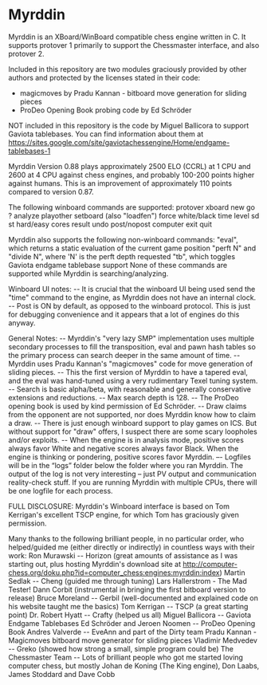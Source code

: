 # Myrddin
Myrddin is an XBoard/WinBoard compatible chess engine written in C. 
It supports protover 1 primarily to support the Chessmaster interface, and also protover 2. 

Included in this repository are two modules graciously provided by other authors and protected by the licenses stated in their code:
- magicmoves by Pradu Kannan - bitboard move generation for sliding pieces
- ProDeo Opening Book probing code by Ed Schröder

NOT included in this repository is the code by Miguel Ballicora to support Gaviota tablebases. You can find information about them at https://sites.google.com/site/gaviotachessengine/Home/endgame-tablebases-1

Myrddin Version 0.88 plays approximately 2500 ELO (CCRL) at 1 CPU and 2600 at 4 CPU against chess engines, and probably 100-200 points higher against humans. This is an improvement of approximately 110 points compared to version 0.87.

The following winboard commands are supported:
protover
xboard
new
go
?
analyze
playother
setboard (also "loadfen")
force
white/black
time
level
sd
st
hard/easy
cores
result
undo
post/nopost
computer
exit
quit

Myrddin also supports the following non-winboard commands:
"eval", which returns a static evaluation of the current game position 
"perft N" and "divide N", where 'N' is the perft depth requested
"tb", which toggles Gaviota endgame tablebase support
None of these commands are supported while Myrddin is searching/analyzing.

Winboard UI notes: 
-- It is crucial that the winboard UI being used send the "time" command to the engine, as Myrddin does not have an internal clock.  
-- Post is ON by default, as opposed to the winboard protocol. This is just for debugging convenience and it appears that a lot of engines do this anyway.

General Notes:
-- Myrddin's "very lazy SMP" implementation uses multiple secondary processes to fill the transposition, eval and pawn hash tables so the primary process can search deeper in the same amount of time.
-- Myrddin uses Pradu Kannan's "magicmoves" code for move generation of sliding pieces.
-- This the first version of Myrddin to have a tapered eval, and the eval was hand-tuned using a very rudimentary Texel tuning system.
-- Search is basic alpha/beta, with reasonable and generally conservative extensions and reductions.
-- Max search depth is 128. 
-- The ProDeo opening book is used by kind permission of Ed Schröder.
-- Draw claims from the opponent are not supported, nor does Myrddin know how to claim a draw.
-- There is just enough winboard support to play games on ICS. But without support for "draw" offers, I suspect there are some scary loopholes and/or exploits. 
-- When the engine is in analysis mode, positive scores always favor White and negative scores always favor Black. When the engine is thinking or pondering, positive scores favor Myrddin.
–- Logfiles will be in the “logs” folder below the folder where you ran Myrddin. The output of the log is not very interesting – just PV output and communication reality-check stuff. If you are running Myrddin with multiple CPUs, there will be one logfile for each process.

FULL DISCLOSURE: 
Myrddin's Winboard interface is based on Tom Kerrigan's excellent TSCP engine, for which Tom has graciously given permission.

Many thanks to the following brilliant people, in no particular order, who helped/guided me (either directly or indirectly) in countless ways with their work:
Ron Murawski -- Horizon (great amounts of assistance as I was starting out, plus hosting Myrddin's download site at http://computer-chess.org/doku.php?id=computer_chess:engines:myrddin:index)
Martin Sedlak -- Cheng (guided me through tuning)
Lars Hallerstrom - The Mad Tester!
Dann Corbit (instrumental in bringing the first bitboard version to release)
Bruce Moreland -- Gerbil (well-documented and explained code on his website taught me the basics)
Tom Kerrigan -- TSCP (a great starting point)
Dr. Robert Hyatt -- Crafty (helped us all)
Miguel Ballicora -- Gaviota Endgame Tablebases
Ed Schröder and Jeroen Noomen -- ProDeo Opening Book
Andres Valverde -- EveAnn and part of the Dirty team
Pradu Kannan - Magicmoves bitboard move generator for sliding pieces
Vladimir Medvedev -- Greko (showed how strong a small, simple program could be)
The Chessmaster Team -- Lots of brilliant people who got me started loving computer chess, but mostly Johan de Koning (The King engine), Don Laabs, James Stoddard and Dave Cobb
